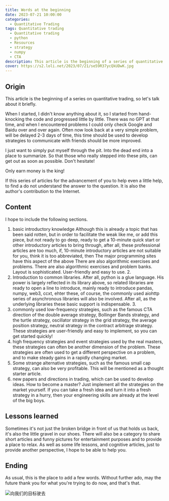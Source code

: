 ```yaml
---
title: Words at the beginning
date: 2023-07-21 10:00:00
categories:
  - Quantitative Trading
tags: Quantitative trading
  - Quantitative trading
  - python
  - Resources
  - strategy
  - numpy
  - CTA
description: This article is the beginning of a series of quantitative trading materials, explaining the original intention of organizing these materials, because I have been in the rain, so I would like to give an umbrella to those who came after me. Willing to contribute a little bit to the later enthusiasts.
cover: https://s2.loli.net/2023/07/21/se59R37ycQkUDwK.jpg
---
```


## Origin

This article is the beginning of a series on quantitative trading, so let's talk about it briefly.

When I started, I didn't know anything about it, so I started from hand-knocking the code and progressed little by little. There was no GPT at that time, and when I encountered problems I could only check Google and Baidu over and over again. Often now look back at a very simple problem, will be delayed 2-3 days of time, this time should be used to develop strategies to communicate with friends should be more improved.

I just want to simply put myself through the pit. Into the dead end into a place to summarize. So that those who really stepped into these pits, can get out as soon as possible. Don't hesitate! 

Only earn money is the king!

If this series of articles for the advancement of you to help even a little help, to find a do not understand the answer to the question. It is also the author's contribution to the Internet.

## Content

I hope to include the following sections.

1. basic introductory knowledge Although this is already a topic that has been said rotten, but in order to facilitate the weak like me, or add this piece, but not ready to go deep, ready to get a 10-minute quick start or other introductory articles to bring through, after all, these professional articles are too much, if, 10-minute introductory articles are not suitable for you, think it is too abbreviated, then The major programming sites have this aspect of the above There are also algorithmic exercises and problems. There are also algorithmic exercises and problem banks. Layout is sophisticated. User-friendly and easy to use. 2.
2. Introduction to common libraries. After all, python is a glue language. His power is largely reflected in its library above, so related libraries are ready to open a line to introduce, mainly ready to introduce pandas, numpy, web3, ccxt, ehter these, of course, the commonly used aiohttp series of asynchronous libraries will also be involved. After all, as the underlying libraries these basic support is indispensable. 3.
3. commonly used low-frequency strategies, such as the famous CTA direction of the double average strategy, Bollinger Bands strategy, and the turtle strategy, oscillator strategy in the grid strategy, the average position strategy, neutral strategy in the contract arbitrage strategy. These strategies are user-friendly and easy to implement, so you can get started quickly!
4. high frequency strategies and event strategies used by the real masters, these strategies can often be another dimension of the problem. These strategies are often used to get a different perspective on a problem, and to make steady gains in a rapidly changing market.
5. Some strange alternative strategies, such as the famous small cap strategy, can also be very profitable. This will be mentioned as a thought starter article.
6. new papers and directions in trading, which can be used to develop ideas. How to become a master? Just implement all the strategies on the market yourself. If you can take a fresh idea and turn it into a fresh strategy in a hurry, then your engineering skills are already at the level of the big boys.

## Lessons learned ##

Sometimes it's not just the broken bridge in front of us that holds us back, it's also the little gravel in our shoes. There will also be a category to share short articles and funny pictures for entertainment purposes and to provide a place to relax. As well as some life lessons, and cognitive articles, just to provide another perspective, I hope to be able to help you.

## Ending

As usual, this is the place to add a few words. Without further ado, may the future thank you for what you're trying to do now, and that's that.

![向我们的目标驶去](https://s2.loli.net/2023/07/21/1VuSECQJY8BTetK.jpg)
